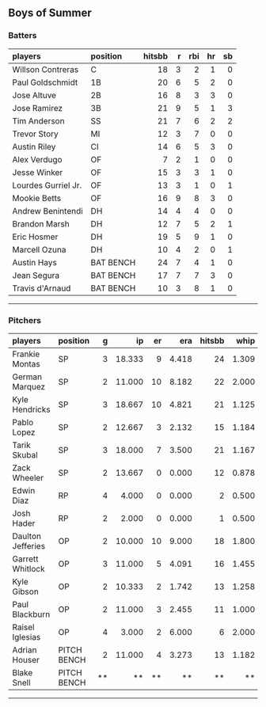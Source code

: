 ## Boys of Summer

### Batters

 
|players             |position  | hitsbb|  r| rbi| hr| sb| 
|:-------------------|:---------|------:|--:|---:|--:|--:| 
|Willson Contreras   |C         |     18|  3|   2|  1|  0| 
|Paul Goldschmidt    |1B        |     20|  6|   5|  2|  0| 
|Jose Altuve         |2B        |     16|  8|   3|  3|  0| 
|Jose Ramirez        |3B        |     21|  9|   5|  1|  3| 
|Tim Anderson        |SS        |     21|  7|   6|  2|  2| 
|Trevor Story        |MI        |     12|  3|   7|  0|  0| 
|Austin Riley        |CI        |     14|  6|   5|  3|  0| 
|Alex Verdugo        |OF        |      7|  2|   1|  0|  0| 
|Jesse Winker        |OF        |     15|  3|   3|  1|  0| 
|Lourdes Gurriel Jr. |OF        |     13|  3|   1|  0|  1| 
|Mookie Betts        |OF        |     16|  9|   8|  3|  0| 
|Andrew Benintendi   |DH        |     14|  4|   4|  0|  0| 
|Brandon Marsh       |DH        |     12|  7|   5|  2|  1| 
|Eric Hosmer         |DH        |     19|  5|   9|  1|  0| 
|Marcell Ozuna       |DH        |     10|  4|   2|  0|  1| 
|Austin Hays         |BAT BENCH |     24|  7|   4|  1|  0| 
|Jean Segura         |BAT BENCH |     17|  7|   7|  3|  0| 
|Travis d'Arnaud     |BAT BENCH |     10|  3|   8|  1|  0| 


* * *

### Pitchers

 
|players           |position    |  g|     ip| er|   era| hitsbb|  whip| so|  w| sv| 
|:-----------------|:-----------|--:|------:|--:|-----:|------:|-----:|--:|--:|--:| 
|Frankie Montas    |SP          |  3| 18.333|  9| 4.418|     24| 1.309| 16|  0|  0| 
|German Marquez    |SP          |  2| 11.000| 10| 8.182|     22| 2.000| 12|  0|  0| 
|Kyle Hendricks    |SP          |  3| 18.667| 10| 4.821|     21| 1.125| 11|  1|  0| 
|Pablo Lopez       |SP          |  2| 12.667|  3| 2.132|     15| 1.184| 12|  1|  0| 
|Tarik Skubal      |SP          |  3| 18.000|  7| 3.500|     21| 1.167| 18|  1|  0| 
|Zack Wheeler      |SP          |  2| 13.667|  0| 0.000|     12| 0.878| 14|  1|  0| 
|Edwin Diaz        |RP          |  4|  4.000|  0| 0.000|      2| 0.500|  8|  0|  4| 
|Josh Hader        |RP          |  2|  2.000|  0| 0.000|      1| 0.500|  3|  0|  2| 
|Daulton Jefferies |OP          |  2| 10.000| 10| 9.000|     18| 1.800|  7|  0|  0| 
|Garrett Whitlock  |OP          |  3| 11.000|  5| 4.091|     16| 1.455| 16|  0|  0| 
|Kyle Gibson       |OP          |  2| 10.333|  2| 1.742|     13| 1.258|  6|  1|  0| 
|Paul Blackburn    |OP          |  2| 11.000|  3| 2.455|     11| 1.000|  8|  1|  0| 
|Raisel Iglesias   |OP          |  4|  3.000|  2| 6.000|      6| 2.000|  4|  0|  3| 
|Adrian Houser     |PITCH BENCH |  2| 11.000|  4| 3.273|     13| 1.182| 12|  2|  0| 
|Blake Snell       |PITCH BENCH | **|     **| **|    **|     **|    **| **| **| **| 


* * *



